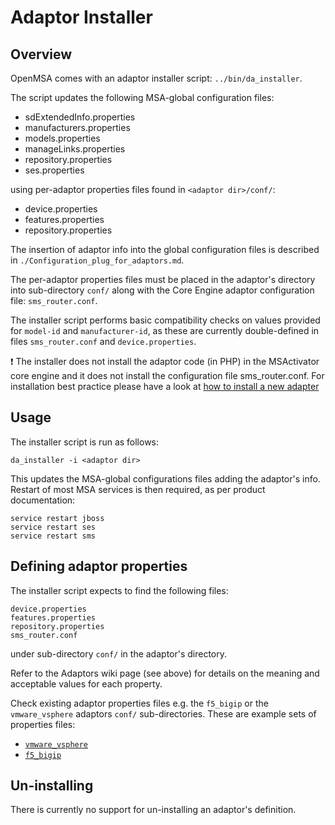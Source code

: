 Adaptor Installer
=================


Overview
--------

OpenMSA comes with an adaptor installer script: `../bin/da_installer`.

The script updates the following MSA-global configuration files:

- sdExtendedInfo.properties
- manufacturers.properties
- models.properties
- manageLinks.properties
- repository.properties
- ses.properties

using per-adaptor properties files found in `<adaptor dir>/conf/`:

- device.properties
- features.properties
- repository.properties


The insertion of adaptor info into the global configuration files
is described in `./Configuration_plug_for_adaptors.md`.

The per-adaptor properties files must be placed in the adaptor's directory
into sub-directory `conf/` along with the Core Engine adaptor configuration file: `sms_router.conf`.

The installer script performs basic compatibility checks on values provided
for `model-id` and `manufacturer-id`, as these are currently double-defined
in files `sms_router.conf` and `device.properties`.

:heavy_exclamation_mark:
The installer does not install the adaptor code (in PHP) in the MSActivator core engine and it does not install the configuration file sms_router.conf. 
For installation best practice please have a look at [how to install a new adapter](How_to_install_a_new_adapter.md)


Usage
-----

The installer script is run as follows:

	da_installer -i <adaptor dir>


This updates the MSA-global configurations files adding the adaptor's info.
Restart of most MSA services is then required, as per product documentation:

	service restart jboss
	service restart ses
	service restart sms


Defining adaptor properties
---------------------------

The installer script expects to find the following files:

	device.properties
	features.properties
	repository.properties
	sms_router.conf

under sub-directory `conf/` in the adaptor's directory.

Refer to the Adaptors wiki page (see above) for details on the meaning
and acceptable values for each property.

Check existing adaptor properties files e.g. the `f5_bigip` or
the `vmware_vsphere` adaptors `conf/` sub-directories.  These are
example sets of properties files:

- [`vmware_vsphere`](../vmware_vsphere/conf)
- [`f5_bigip`](../f5_bigip/conf)


Un-installing
-------------

There is currently no support for un-installing an adaptor's definition.



